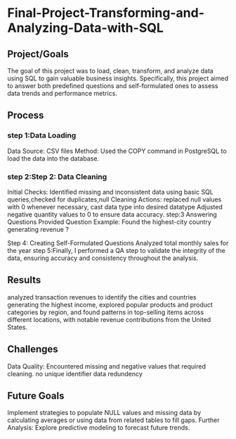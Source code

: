 # Final-Project-Transforming-and-Analyzing-Data-with-SQL

## Project/Goals
The goal of this project was to load, clean, transform, and analyze data using SQL to gain valuable business insights. Specifically, this project aimed to answer both predefined questions and self-formulated ones to assess data trends and performance metrics.

## Process
### step 1:Data Loading
Data Source: CSV files
Method: Used the COPY command in PostgreSQL to load the data into the database.


### step 2:Step 2: Data Cleaning
Initial Checks: Identified missing and inconsistent data using basic SQL queries,checked for duplicates,null
Cleaning Actions:
replaced null values with 0 whenever necessary,
cast data type into desired datatype
Adjusted negative quantity values to 0 to ensure data accuracy.
step:3  Answering Questions
Provided Question Example: Found the highest-city country generating revenue ?

Step 4: Creating Self-Formulated Questions
Analyzed  total monthly sales for the year 
step 5:Finally, I performed a QA step to validate the integrity of the data, ensuring accuracy and consistency throughout the analysis.


## Results
analyzed transaction revenues to identify the cities and countries generating the highest income, explored popular products and product categories by region, and found patterns in top-selling items across different locations, with notable revenue contributions from the United States.



## Challenges 
Data Quality: Encountered missing and negative values that required cleaning.
no unique identifier
data redundency

## Future Goals
 Implement strategies to populate NULL values and missing data by calculating averages or using data from related tables to fill gaps. 
Further Analysis:  Explore predictive modeling to forecast future trends.

